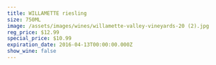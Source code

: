 ```yaml
---
title: WILLAMETTE riesling
size: 750ML
image: /assets/images/wines/willamette-valley-vineyards-20 (2).jpg
reg_price: $12.99
special_price: $10.99
expiration_date: 2016-04-13T00:00:00.000Z
show_wine: false
---
```



